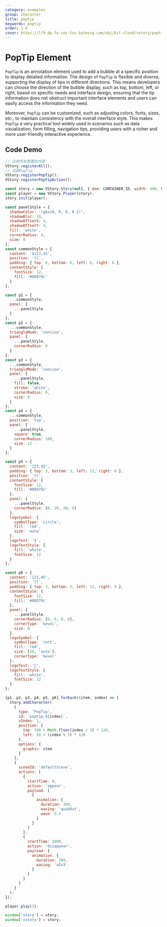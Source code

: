 ```yaml
---
category: examples
group: character
title: poptip
keywords: poptip
order: 1-0
cover: https://lf9-dp-fe-cms-tos.byteorg.com/obj/bit-cloud/vstory/poptip.gif
---
```


# PopTip Element

`PopTip` is an annotation element used to add a bubble at a specific position to display detailed information. The design of `PopTip` is flexible and diverse, supporting the display of tips in different directions. This means developers can choose the direction of the bubble display, such as top, bottom, left, or right, based on specific needs and interface design, ensuring that the tip information does not obstruct important interface elements and users can easily access the information they need.

Moreover, `PopTip` can be customized, such as adjusting colors, fonts, sizes, etc., to maintain consistency with the overall interface style. This makes `PopTip` a very practical tool widely used in scenarios such as data visualization, form filling, navigation tips, providing users with a richer and more user-friendly interactive experience.

## Code Demo

```javascript livedemo template=vstory
// 注册所有需要的内容
VStory.registerAll();
// 注册PopTip
VStory.registerPopTip();
VStory.registerPopTipAction();

const story = new VStory.Story(null, { dom: CONTAINER_ID, width: 400, height: 300, scaleX: 'auto', scaleY: 'auto', background: '#18253A' });
const player = new VStory.Player(story);
story.init(player);

const panelStyle = {
  shadowColor: 'rgba(0, 0, 0, 0.1)',
  shadowBlur: 10,
  shadowOffsetX: 4,
  shadowOffsetY: 4,
  fill: 'white',
  cornerRadius: 4,
  size: 9
};
const commonStyle = {
  content: '$123,45',
  position: 'tl',
  padding: { top: 6, bottom: 6, left: 6, right: 6 },
  contentStyle: {
    fontSize: 12,
    fill: '#08979c'
  }
};

const p1 = {
  ...commonStyle,
  panel: {
    ...panelStyle
  }
};
const p2 = {
  ...commonStyle,
  triangleMode: 'concise',
  panel: {
    ...panelStyle,
    cornerRadius: 0
  }
};
const p3 = {
  ...commonStyle,
  triangleMode: 'concise',
  panel: {
    ...panelStyle,
    fill: false,
    stroke: 'white',
    cornerRadius: 0,
    size: 0
  }
};
const p4 = {
  ...commonStyle,
  position: 'top',
  panel: {
    ...panelStyle,
    square: true,
    cornerRadius: 100,
    size: 12
  }
};

const p5 = {
  content: '123,45',
  padding: { top: 3, bottom: 3, left: 12, right: 6 },
  position: 'tl',
  contentStyle: {
    fontSize: 12,
    fill: '#08979c'
  },
  panel: {
    ...panelStyle,
    cornerRadius: [0, 20, 20, 0]
  },
  logoSymbol: {
    symbolType: 'circle',
    fill: 'red',
    size: 'auto'
  },
  logoText: '$',
  logoTextStyle: {
    fill: 'white',
    fontSize: 12
  }
};

const p6 = {
  content: '123,45',
  position: 'tl',
  padding: { top: 3, bottom: 3, left: 13, right: 8 },
  contentStyle: {
    fontSize: 12,
    fill: '#08979c'
  },
  panel: {
    ...panelStyle,
    cornerRadius: [0, 0, 6, 0],
    cornerType: 'bevel',
    size: 0
  },
  logoSymbol: {
    symbolType: 'rect',
    fill: 'red',
    size: [20, 'auto'],
    cornerType: 'bevel'
  },
  logoText: '🤡',
  logoTextStyle: {
    fill: 'white',
    fontSize: 12
  }
};

[p1, p2, p3, p4, p5, p6].forEach((item, index) => {
  story.addCharacter(
    {
      type: 'PopTip',
      id: `poptip-${index}`,
      zIndex: 1,
      position: {
        top: 100 + Math.floor(index / 3) * 120,
        left: 50 + (index % 3) * 120
      },
      options: {
        graphic: item
      }
    },
    {
      sceneId: 'defaultScene',
      actions: [
        {
          startTime: 0,
          action: 'appear',
          payload: [
            {
              animation: {
                duration: 300,
                easing: 'quadOut',
                wave: 0.3
              }
            }
          ]
        },
        {
          startTime: 1000,
          action: 'disappear',
          payload: {
            animation: {
              duration: 300,
              easing: 'aIn3'
            }
          }
        }
      ]
    }
  );
});

player.play(1);

window['story'] = story;
window['vstory'] = story;
```
